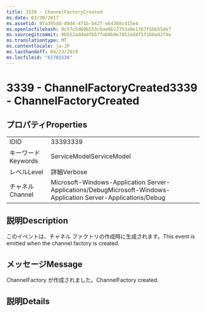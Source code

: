```yaml
---
title: 3339 - ChannelFactoryCreated
ms.date: 03/30/2017
ms.assetid: 97a395dd-d0d4-471b-b42f-eb4368cd15e4
ms.openlocfilehash: 0c57c5d60b553c6ae6b22753a0e1367f5bb55de7
ms.sourcegitcommit: 9b552addadfb57fab0b9e7852ed4f1f1b8a42f8e
ms.translationtype: MT
ms.contentlocale: ja-JP
ms.lasthandoff: 04/23/2019
ms.locfileid: "61781538"
---
```

# <a name="3339---channelfactorycreated"></a><span data-ttu-id="6e995-102">3339 - ChannelFactoryCreated</span><span class="sxs-lookup"><span data-stu-id="6e995-102">3339 - ChannelFactoryCreated</span></span>
## <a name="properties"></a><span data-ttu-id="6e995-103">プロパティ</span><span class="sxs-lookup"><span data-stu-id="6e995-103">Properties</span></span>  
  
|||  
|-|-|  
|<span data-ttu-id="6e995-104">ID</span><span class="sxs-lookup"><span data-stu-id="6e995-104">ID</span></span>|<span data-ttu-id="6e995-105">3339</span><span class="sxs-lookup"><span data-stu-id="6e995-105">3339</span></span>|  
|<span data-ttu-id="6e995-106">キーワード</span><span class="sxs-lookup"><span data-stu-id="6e995-106">Keywords</span></span>|<span data-ttu-id="6e995-107">ServiceModel</span><span class="sxs-lookup"><span data-stu-id="6e995-107">ServiceModel</span></span>|  
|<span data-ttu-id="6e995-108">レベル</span><span class="sxs-lookup"><span data-stu-id="6e995-108">Level</span></span>|<span data-ttu-id="6e995-109">詳細</span><span class="sxs-lookup"><span data-stu-id="6e995-109">Verbose</span></span>|  
|<span data-ttu-id="6e995-110">チャネル</span><span class="sxs-lookup"><span data-stu-id="6e995-110">Channel</span></span>|<span data-ttu-id="6e995-111">Microsoft-Windows-Application Server-Applications/Debug</span><span class="sxs-lookup"><span data-stu-id="6e995-111">Microsoft-Windows-Application Server-Applications/Debug</span></span>|  
  
## <a name="description"></a><span data-ttu-id="6e995-112">説明</span><span class="sxs-lookup"><span data-stu-id="6e995-112">Description</span></span>  
 <span data-ttu-id="6e995-113">このイベントは、チャネル ファクトリの作成時に生成されます。</span><span class="sxs-lookup"><span data-stu-id="6e995-113">This event is emitted when the channel factory is created.</span></span>  
  
## <a name="message"></a><span data-ttu-id="6e995-114">メッセージ</span><span class="sxs-lookup"><span data-stu-id="6e995-114">Message</span></span>  
 <span data-ttu-id="6e995-115">ChannelFactory が作成されました。</span><span class="sxs-lookup"><span data-stu-id="6e995-115">ChannelFactory created.</span></span>  
  
## <a name="details"></a><span data-ttu-id="6e995-116">説明</span><span class="sxs-lookup"><span data-stu-id="6e995-116">Details</span></span>
